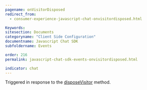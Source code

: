 ```yaml
---
pagename: onVisitorDisposed
redirect_from:
  - consumer-experience-javascript-chat-onvisitordisposed.html

Keywords:
sitesection: Documents
categoryname: "Client Side Configuration"
documentname: Javascript Chat SDK
subfoldername: Events

order: 216
permalink: javascript-chat-sdk-events-onvisitordisposed.html

indicator: chat
---
```


Triggered in response to the [disposeVisitor](consumer-experience-javascript-chat-disposevisitor.html) method.